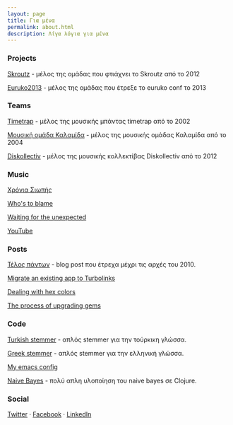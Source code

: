 ```yaml
---
layout: page
title: Για μένα
permalink: about.html
description: Λίγα λόγια για μένα
---
```


### Projects

[Skroutz](https://skroutz.gr) - μέλος της ομάδας που φτιάχνει το
Skroutz από το 2012

[Euruko2013](https://github.com/euruko2013) -  μέλος της ομάδας που
έτρεξε το euruko conf το 2013

### Teams

[Timetrap](https://timetrapescape.bandcamp.com/) - μέλος της μουσικής
μπάντας timetrap από το 2002

[Μουσική ομάδα
Καλαμίδα](https://www.facebook.com/%CE%9C%CE%BF%CF%85%CF%83%CE%B9%CE%BA%CE%AE-%CE%BF%CE%BC%CE%AC%CE%B4%CE%B1-%CE%9A%CE%B1%CE%BB%CE%B1%CE%BC%CE%AF%CE%B4%CE%B1-110507333863152) -
μέλος της μουσικής ομάδας Καλαμίδα από το 2004

[Diskollectiv](https://diskollectiv2012.espivblogs.net/) - μέλος της
μουσικής κολλεκτίβας Diskollectiv από το 2012


### Music

[Χρόνια Σιωπής](https://timetrapescape.bandcamp.com/album/-)

[Who's to
blame](https://timetrapescape.bandcamp.com/album/whos-to-blame)

[Waiting for the
unexpected](https://timetrapescape.bandcamp.com/album/waiting-for-the-unexpected)

[YouTube](https://www.youtube.com/user/timetrapband/videos)

### Posts

[Τέλος πάντων](http://telospanton.blogspot.com/) - blog post που
έτρεχα μέχρι τις αρχές του 2010.

[Migrate an existing app to Turbolinks](https://dev.to/chief/migrate-an-existing-app-to-turbolinks-4md3)

[Dealing with hex
colors](https://dev.to/chief/dealing-with-hex-colors-464g)

[The process of upgrading gems](https://dev.to/chief/the-process-of-upgrading-gems-1073)

### Code

[Turkish stemmer](https://github.com/skroutz/turkish_stemmer) - απλός stemmer για την τούρκικη γλώσσα.

[Greek stemmer](https://github.com/chief/greek_stemmer) - απλός
stemmer για την ελληνική γλώσσα.

[My emacs config](https://github.com/chief/.emacs.d)

[Naive Bayes](https://github.com/chief/clj-naive-bayes) - πολύ
απλη υλοποίηση του naive bayes σε Clojure.

### Social

[Twitter](https://twitter.com/giorgostsiftsis)
&middot;
[Facebook](https://www.facebook.com/giorgos.timetrap)
&middot;
[LinkedIn](https://www.linkedin.com/in/giorgos-tsiftsis-85800319a/)
